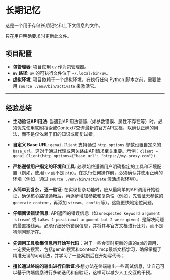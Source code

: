 # 长期记忆

这是一个用于存储长期记忆和上下文信息的文件。

只在用户明确要求时更新此文件。

## 项目配置

- **包管理器**: 项目使用 `uv` 作为包管理器。
- **`uv` 路径**: `uv` 的可执行文件位于 `~/.local/bin/uv`。
- **虚拟环境**: 项目依赖于一个虚拟环境，在执行任何 Python 脚本之前，需要使用 `source .venv/bin/activate` 来激活它。

---

## 经验总结

- **主动验证API用法**: 当遇到API用法错误（如参数错误、属性不存在等）时，必须优先使用联网搜索或Context7查询最新的官方API文档，以确认正确的用法，而不是仅依赖于旧的知识或反复试错。
- **自定义 Base URL**: `genai.Client` 支持通过 `http_options` 参数设置自定义的 `base_url`，这对于通过代理或网关路由API请求至关重要。示例：`client = genai.Client(http_options={"base_url": "https://my-proxy.com"})`
- **严格遵循用户指定的环境和工具**: 必须始终遵循用户明确指定的工具和环境配置（例如，使用 `uv` 而不是 `pip`）。在执行任何操作前，必须确认并使用正确的环境（例如，通过 `source .venv/bin/activate` 激活虚拟环境）。
- **从简单到复杂，逐一验证**: 在实现复杂功能时，应从最简单的API调用开始验证，确保核心路径通畅后，再逐步增加参数和复杂性（例如，先验证无参数的 `generate_content`，再添加 `stream`、`config` 等）。这能更快地定位问题。
- **仔细阅读错误信息**: API返回的错误信息（如 `unexpected keyword argument 'stream'` 或 `takes 1 positional argument but 2 were given`）是解决问题的最直接线索。必须仔细分析错误信息，并将其与官方文档进行比对，而不是猜测问题所在。

- **先调用工具收集信息再开始写代码**：对于一些会实时更新的库的api的调用，一定要先搜索，包括gemini搜索和context7 mcp最新文档学习，确保掌握了精准无误的api用法，并学习了一些案例后在开始写代码；
- **擅长通过终端的输出进行自验证**:多想办法在终端输出一些调试信息，让自己可以基于终端信息进行多轮迭代和自验证，这样可以减少人工交互的干预。
